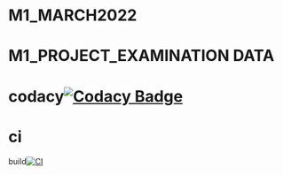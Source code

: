 # M1_MARCH2022
# M1_PROJECT_EXAMINATION DATA

# codacy[![Codacy Badge](https://app.codacy.com/project/badge/Grade/d3b2e79760a242749131a4ccac689898)](https://www.codacy.com/gh/jana1213/M1_MARCH2022/dashboard?utm_source=github.com&amp;utm_medium=referral&amp;utm_content=jana1213/M1_MARCH2022&amp;utm_campaign=Badge_Grade)


# ci
build[![CI](https://github.com/jana1213/M1_MARCH2022/actions/workflows/blank.yml/badge.svg)](https://github.com/jana1213/M1_MARCH2022/actions/workflows/blank.yml)
